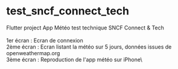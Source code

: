# test_sncf_connect_tech

Flutter project App Météo test technique SNCF Connect & Tech\
\
1er écran : Ecran de connexion\
2ème écran : Ecran listant la météo sur 5 jours, données issues de openweathermap.org\
3ème écran : Reproduction de l'app météo sur iPhone\
